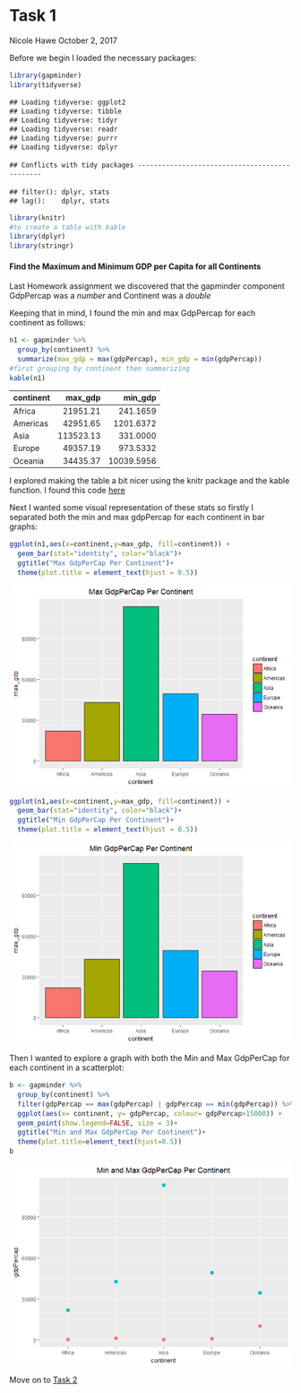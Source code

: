 Task 1
================
Nicole Hawe
October 2, 2017

Before we begin I loaded the necessary packages:

``` r
library(gapminder)
library(tidyverse)
```

    ## Loading tidyverse: ggplot2
    ## Loading tidyverse: tibble
    ## Loading tidyverse: tidyr
    ## Loading tidyverse: readr
    ## Loading tidyverse: purrr
    ## Loading tidyverse: dplyr

    ## Conflicts with tidy packages ----------------------------------------------

    ## filter(): dplyr, stats
    ## lag():    dplyr, stats

``` r
library(knitr)
#to create a table with kable
library(dplyr)
library(stringr)
```

#### Find the Maximum and Minimum GDP per Capita for all Continents

Last Homework assignment we discovered that the gapminder component GdpPercap was a *number* and Continent was a *double*

Keeping that in mind, I found the min and max GdpPercap for each continent as follows:

``` r
n1 <- gapminder %>%
  group_by(continent) %>%
  summarize(max_gdp = max(gdpPercap), min_gdp = min(gdpPercap))
#first grouping by continent then summarizing
kable(n1)
```

| continent |   max\_gdp|    min\_gdp|
|:----------|----------:|-----------:|
| Africa    |   21951.21|    241.1659|
| Americas  |   42951.65|   1201.6372|
| Asia      |  113523.13|    331.0000|
| Europe    |   49357.19|    973.5332|
| Oceania   |   34435.37|  10039.5956|

I explored making the table a bit nicer using the knitr package and the kable function. I found this code [here](http://stat545.com/hw03_dplyr-and-more-ggplot2.html)

Next I wanted some visual representation of these stats so firstly I separated both the min and max gdpPercap for each continent in bar graphs:

``` r
ggplot(n1,aes(x=continent,y=max_gdp, fill=continent)) + 
  geom_bar(stat="identity", color="black")+
  ggtitle("Max GdpPerCap Per Continent")+
  theme(plot.title = element_text(hjust = 0.5))
```

![](Task_1_files/figure-markdown_github-ascii_identifiers/unnamed-chunk-3-1.png)

``` r
ggplot(n1,aes(x=continent,y=max_gdp, fill=continent)) + 
  geom_bar(stat="identity", color="black")+
  ggtitle("Min GdpPerCap Per Continent")+
  theme(plot.title = element_text(hjust = 0.5))
```

![](Task_1_files/figure-markdown_github-ascii_identifiers/unnamed-chunk-4-1.png)

Then I wanted to explore a graph with both the Min and Max GdpPerCap for each continent in a scatterplot:

``` r
b <- gapminder %>%
  group_by(continent) %>%
  filter(gdpPercap == max(gdpPercap) | gdpPercap == min(gdpPercap)) %>%
  ggplot(aes(x= continent, y= gdpPercap, colour= gdpPercap>15000)) +
  geom_point(show.legend=FALSE, size = 3)+
  ggtitle("Min and Max GdpPerCap Per Continent")+
  theme(plot.title=element_text(hjust=0.5))
b
```

![](Task_1_files/figure-markdown_github-ascii_identifiers/unnamed-chunk-5-1.png)

Move on to [Task 2](https://github.com/nicolehawe/STAT545-HW-Hawe-Nicole/blob/master/HW03/Task_2.md)
